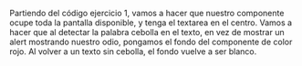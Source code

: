 Partiendo del código ejercicio 1, vamos a hacer que nuestro componente ocupe toda la pantalla disponible, y tenga el textarea en el centro. Vamos a hacer que al detectar la palabra cebolla en el texto, en vez de mostrar un alert mostrando nuestro odio, pongamos el fondo del componente de color rojo. Al volver a un texto sin cebolla, el fondo vuelve a ser blanco.
